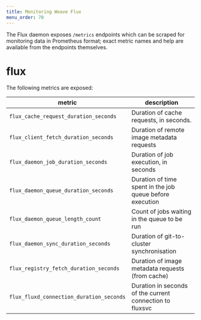 ```yaml
---
title: Monitoring Weave Flux
menu_order: 70
---
```


The Flux daemon exposes `/metrics` endpoints which can be scraped for
monitoring data in Prometheus format; exact metric names and help are
available from the endpoints themselves.

# flux

The following metrics are exposed:

| metric                                | description                             |
|---------------------------------------|-----------------------------------------|
| `flux_cache_request_duration_seconds` | Duration of cache requests, in seconds. |
| `flux_client_fetch_duration_seconds`  | Duration of remote image metadata requests |
| `flux_daemon_job_duration_seconds`    | Duration of job execution, in seconds |
| `flux_daemon_queue_duration_seconds`  | Duration of time spent in the job queue before execution |
| `flux_daemon_queue_length_count`      | Count of jobs waiting in the queue to be run |
| `flux_daemon_sync_duration_seconds`   | Duration of git-to-cluster synchronisation |
| `flux_registry_fetch_duration_seconds` | Duration of image metadata requests (from cache) |
| `flux_fluxd_connection_duration_seconds` | Duration in seconds of the current connection to fluxsvc |
